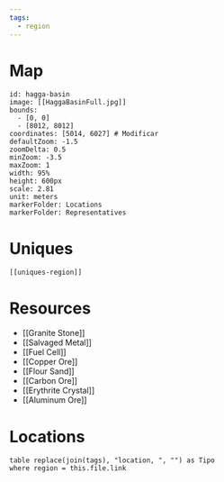```yaml
---
tags:
  - region
---
```


# Map
```leaflet
id: hagga-basin
image: [[HaggaBasinFull.jpg]]
bounds:
  - [0, 0]
  - [8012, 8012]
coordinates: [5014, 6027] # Modificar
defaultZoom: -1.5
zoomDelta: 0.5
minZoom: -3.5
maxZoom: 1
width: 95%
height: 600px
scale: 2.81
unit: meters
markerFolder: Locations
markerFolder: Representatives
```
# Uniques
```meta-bind-embed
[[uniques-region]]
```
# Resources
- [[Granite Stone]]
- [[Salvaged Metal]]
- [[Fuel Cell]]
- [[Copper Ore]]
- [[Flour Sand]]
- [[Carbon Ore]]
- [[Erythrite Crystal]]
- [[Aluminum Ore]]
# Locations
```dataview
table replace(join(tags), "location, ", "") as Tipo
where region = this.file.link
```
